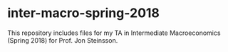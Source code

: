 # inter-macro-spring-2018
This repository includes files for my TA in Intermediate Macroeconomics (Spring 2018) for Prof. Jon Steinsson.
